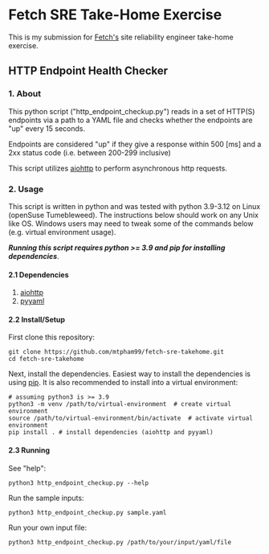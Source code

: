 # Fetch SRE Take-Home Exercise

This is my submission for [Fetch's](https://fetch.com/) site reliability engineer take-home exercise.


## HTTP Endpoint Health Checker

### 1. About

This python script ("http_endpoint_checkup.py") reads in a set of HTTP(S) endpoints via a path to a YAML file and checks whether the endpoints are "up" every 15 seconds.

Endpoints are considered "up" if they give a response within 500 [ms] and a 2xx status code (i.e. between 200-299 inclusive)

This script utilizes [aiohttp](https://docs.aiohttp.org/en/stable/index.html) to perform asynchronous http requests.


### 2. Usage

This script is written in python and was tested with python 3.9-3.12 on Linux (openSuse Tumebleweed). The instructions below should work on any Unix like OS. Windows users may need to tweak some of the commands below (e.g. virtual environment usage).

***Running this script requires python >= 3.9 and pip for installing dependencies***.


#### 2.1 Dependencies

1. [aiohttp](https://docs.aiohttp.org/en/stable/index.html)
2. [pyyaml](https://pyyaml.org/)


#### 2.2 Install/Setup

First clone this repository:

```
git clone https://github.com/mtpham99/fetch-sre-takehome.git
cd fetch-sre-takehome
```

Next, install the dependencies. Easiest way to install the dependencies is using [pip](https://pypi.org/project/pip/). It is also recommended to install into a virtual environment:

```
# assuming python3 is >= 3.9
python3 -m venv /path/to/virtual-environment  # create virtual environment
source /path/to/virtual-environment/bin/activate  # activate virtual environment
pip install . # install dependencies (aiohttp and pyyaml)
```

#### 2.3 Running

See "help":
```
python3 http_endpoint_checkup.py --help
```

Run the sample inputs:
```
python3 http_endpoint_checkup.py sample.yaml
```

Run your own input file:
```
python3 http_endpoint_checkup.py /path/to/your/input/yaml/file
```

